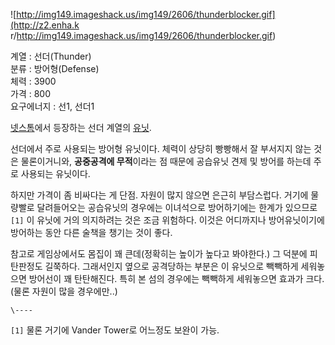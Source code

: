 ![http://img149.imageshack.us/img149/2606/thunderblocker.gif](http://z2.enha.k
r/http://img149.imageshack.us/img149/2606/thunderblocker.gif)

계열 : 선더(Thunder)  
분류 : 방어형(Defense)  
체력 : 3900  
가격 : 800  
요구에너지 : 선1, 선더1

[넷스톰](%EB%84%B7%EC%8A%A4%ED%86%B0.md)에서 등장하는 선더 계열의
[유닛](%EC%9C%A0%EB%8B%9B.md).

선더에서 주로 사용되는 방어형 유닛이다. 체력이 상당히 빵빵해서 잘 부서지지 않는 것은 물론이거니와, **공중공격에 무적**이라는 점 때문에
공습유닛 견제 및 방어를 하는데 주로 사용되는 유닛이다.

하지만 가격이 좀 비싸다는 게 단점. 자원이 많지 않으면 은근히 부담스럽다. 거기에 물량빨로 달려들어오는 공습유닛의 경우에는 이녀석으로
방어하기에는 한계가 있으므로`[1]` 이 유닛에 거의 의지하려는 것은 조금 위험하다. 이것은 어디까지나 방어유닛이기에 방어하는 동안 다른
술책을 챙기는 것이 좋다.

참고로 게임상에서도 몸집이 꽤 큰데(정확히는 높이가 높다고 봐야한다.) 그 덕분에 피탄판정도 길쭉하다. 그래서인지 옆으로 공격당하는 부분은
이 유닛으로 빽빽하게 세워놓으면 방어선이 꽤 탄탄해진다. 특히 본 섬의 경우에는 빽빽하게 세워놓으면 효과가 크다. (물론 자원이 많을
경우에만..)  

`\----`

`[1]` 물론 거기에 Vander Tower로 어느정도 보완이 가능.

